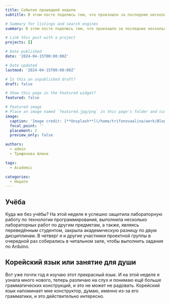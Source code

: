 ```yaml
---
title: События прошедшей недели
subtitle: В этом посте поделюсь тем, что произошло за последние несколько дней.

# Summary for listings and search engines
summary: В этом посте поделюсь тем, что произошло за последние несколько дней.

# Link this post with a project
projects: []

# Date published
date: '2024-04-15T00:00:00Z'

# Date updated
lastmod: '2024-04-15T00:00:00Z'

# Is this an unpublished draft?
draft: false

# Show this page in the Featured widget?
featured: false

# Featured image
# Place an image named `featured.jpg/png` in this page's folder and customize its options here.
image:
  caption: 'Image credit: [**Unsplash**](/home/trifonovaalina/work/Blog/content/post/summary1/photo1715291854(1).jpeg)'
  focal_point: ''
  placement: 2
  preview_only: false

authors:
  - admin
  - Трифонова Алина

tags:
  - Academic

categories:
  - Неделя
---
```


## Учёба

Куда же без учёбы? На этой неделе я успешно защитила лабораторную работу по технологии программирования, выполнила несколько лабораторных работ по другим предметам, а также, являясь переведённым студентом, закрыла академическую разницу по двум дисциплинам. В четверг я и другие участники проектной группы в очередной раз собирались в читальном зале, чтобы выполнить задания по Arduino.

## Корейский язык или занятие для души

Вот уже почти год я изучаю этот прекрасный язык. И на этой неделе я узнала много нового, теперь различаю на слух и понимаю ещё больше грамматических конструкций, и это не может не радовать. Корейский язык напоминает мне конструктор, думаю, именно из-за его грамматики, и это действительно интересно.

